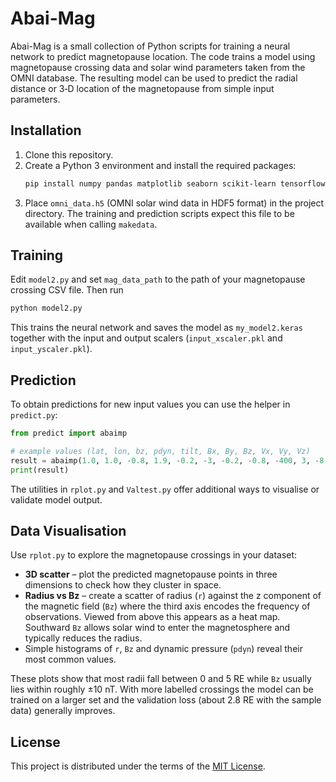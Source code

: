 # Abai-Mag

Abai-Mag is a small collection of Python scripts for training a neural network to predict magnetopause location. The code trains a model using magnetopause crossing data and solar wind parameters taken from the OMNI database. The resulting model can be used to predict the radial distance or 3‑D location of the magnetopause from simple input parameters.

## Installation

1. Clone this repository.
2. Create a Python 3 environment and install the required packages:
   ```bash
   pip install numpy pandas matplotlib seaborn scikit-learn tensorflow joblib
   ```
3. Place `omni_data.h5` (OMNI solar wind data in HDF5 format) in the project directory. The training and prediction scripts expect this file to be available when calling `makedata`.

## Training

Edit `model2.py` and set `mag_data_path` to the path of your magnetopause crossing CSV file. Then run

```bash
python model2.py
```

This trains the neural network and saves the model as `my_model2.keras` together with the input and output scalers (`input_xscaler.pkl` and `input_yscaler.pkl`).

## Prediction

To obtain predictions for new input values you can use the helper in `predict.py`:

```python
from predict import abaimp

# example values (lat, lon, bz, pdyn, tilt, Bx, By, Bz, Vx, Vy, Vz)
result = abaimp(1.0, 1.0, -0.8, 1.9, -0.2, -3, -0.2, -0.8, -400, 3, -8.5)
print(result)
```

The utilities in `rplot.py` and `Valtest.py` offer additional ways to visualise or validate model output.

## Data Visualisation

Use `rplot.py` to explore the magnetopause crossings in your dataset:

* **3D scatter** &ndash; plot the predicted magnetopause points in three dimensions to check how they cluster in space.
* **Radius vs Bz** &ndash; create a scatter of radius (`r`) against the z component of the magnetic field (`Bz`) where the third axis encodes the frequency of observations. Viewed from above this appears as a heat map. Southward `Bz` allows solar wind to enter the magnetosphere and typically reduces the radius.
* Simple histograms of `r`, `Bz` and dynamic pressure (`pdyn`) reveal their most common values.

These plots show that most radii fall between 0&nbsp;and&nbsp;5&nbsp;RE while `Bz` usually lies within roughly ±10&nbsp;nT. With more labelled crossings the model can be trained on a larger set and the validation loss (about 2.8&nbsp;RE with the sample data) generally improves.

## License

This project is distributed under the terms of the [MIT License](LICENSE).
